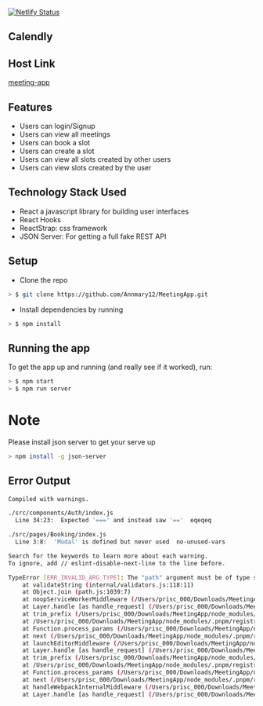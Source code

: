 [![Netlify Status](https://api.netlify.com/api/v1/badges/6506728b-3258-4a16-849d-04efaa7c93da/deploy-status)](https://app.netlify.com/sites/meetingapp/deploys)

## Calendly

## Host Link
[meeting-app](https://meetingapp.netlify.com/)

## Features
* Users can login/Signup
* Users can view all meetings
* Users can book a slot
* Users can create a slot
* Users can view all slots created by other users
* Users can view slots created by the user

## Technology Stack Used
* React a javascript library for building user interfaces
* React Hooks
* ReactStrap: css framework
* JSON Server: For getting a full fake REST API


## Setup

* Clone the repo

```sh
> $ git clone https://github.com/Annmary12/MeetingApp.git
```

* Install dependencies by running

```sh
> $ npm install
```

## Running the app

To get the app up and running (and really see if it worked), run:

```sh
> $ npm start
> $ npm run server
```

# Note
Please install json server to get your serve up
```sh
> npm install -g json-server
```


## Error Output

```sh
Compiled with warnings.

./src/components/Auth/index.js
  Line 34:23:  Expected '===' and instead saw '=='  eqeqeq

./src/pages/Booking/index.js
  Line 3:8:  'Modal' is defined but never used  no-unused-vars

Search for the keywords to learn more about each warning.
To ignore, add // eslint-disable-next-line to the line before.

TypeError [ERR_INVALID_ARG_TYPE]: The "path" argument must be of type string. Received type undefined
    at validateString (internal/validators.js:118:11)
    at Object.join (path.js:1039:7)
    at noopServiceWorkerMiddleware (/Users/prisc_000/Downloads/MeetingApp/node_modules/.pnpm/registry.npmjs.org/react-dev-utils/10.2.0/node_modules/react-dev-utils/noopServiceWorkerMiddleware.js:14:26)
    at Layer.handle [as handle_request] (/Users/prisc_000/Downloads/MeetingApp/node_modules/.pnpm/registry.npmjs.org/express/4.17.1/node_modules/express/lib/router/layer.js:95:5)
    at trim_prefix (/Users/prisc_000/Downloads/MeetingApp/node_modules/.pnpm/registry.npmjs.org/express/4.17.1/node_modules/express/lib/router/index.js:317:13)
    at /Users/prisc_000/Downloads/MeetingApp/node_modules/.pnpm/registry.npmjs.org/express/4.17.1/node_modules/express/lib/router/index.js:284:7
    at Function.process_params (/Users/prisc_000/Downloads/MeetingApp/node_modules/.pnpm/registry.npmjs.org/express/4.17.1/node_modules/express/lib/router/index.js:335:12)
    at next (/Users/prisc_000/Downloads/MeetingApp/node_modules/.pnpm/registry.npmjs.org/express/4.17.1/node_modules/express/lib/router/index.js:275:10)
    at launchEditorMiddleware (/Users/prisc_000/Downloads/MeetingApp/node_modules/.pnpm/registry.npmjs.org/react-dev-utils/10.2.0/node_modules/react-dev-utils/errorOverlayMiddleware.js:20:7)
    at Layer.handle [as handle_request] (/Users/prisc_000/Downloads/MeetingApp/node_modules/.pnpm/registry.npmjs.org/express/4.17.1/node_modules/express/lib/router/layer.js:95:5)
    at trim_prefix (/Users/prisc_000/Downloads/MeetingApp/node_modules/.pnpm/registry.npmjs.org/express/4.17.1/node_modules/express/lib/router/index.js:317:13)
    at /Users/prisc_000/Downloads/MeetingApp/node_modules/.pnpm/registry.npmjs.org/express/4.17.1/node_modules/express/lib/router/index.js:284:7
    at Function.process_params (/Users/prisc_000/Downloads/MeetingApp/node_modules/.pnpm/registry.npmjs.org/express/4.17.1/node_modules/express/lib/router/index.js:335:12)
    at next (/Users/prisc_000/Downloads/MeetingApp/node_modules/.pnpm/registry.npmjs.org/express/4.17.1/node_modules/express/lib/router/index.js:275:10)
    at handleWebpackInternalMiddleware (/Users/prisc_000/Downloads/MeetingApp/node_modules/.pnpm/registry.npmjs.org/react-dev-utils/10.2.0/node_modules/react-dev-utils/evalSourceMapMiddleware.js:42:7)
    at Layer.handle [as handle_request] (/Users/prisc_000/Downloads/MeetingApp/node_modules/.pnpm/registry.npmjs.org/express/4.17.1/node_modules/express/lib/router/layer.js:95:5)
```